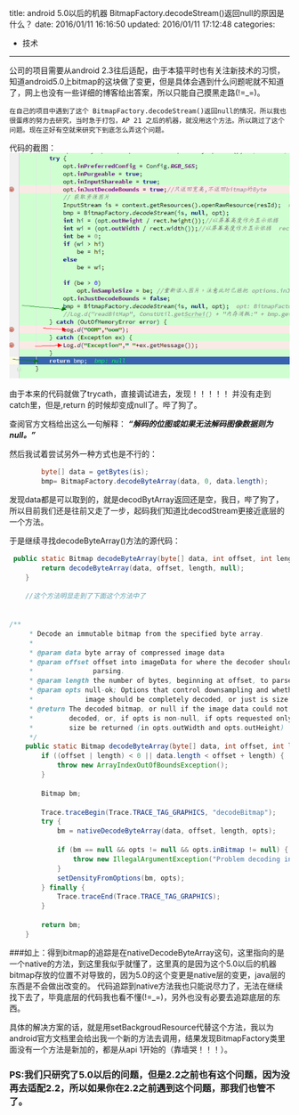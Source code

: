 title: android 5.0以后的机器 BitmapFactory.decodeStream()返回null的原因是什么？
date: 2016/01/11 16:16:50
updated: 2016/01/11 17:12:48
categories:
- 技术
---
公司的项目需要从android 2.3往后适配，由于本猿平时也有关注新技术的习惯，知道android5.0上bitmap的这块做了变更，但是具体会遇到什么问题呢就不知道了，网上也没有一些详细的博客给出答案，所以只能自己摸黑走路(!=_=)。

    在自己的项目中遇到了这个 BitmapFactory.decodeStream()返回null的情况，所以我也很蛋疼的努力去研究，当时急于打包，AP 21 之后的机器，就没用这个方法。所以跳过了这个问题。现在正好有空就来研究下到底怎么弄这个问题。

代码的截图：
![](assets/569365d6ab64415be1002346.PNG)

由于本来的代码就做了trycath，直接调试进去，发现！！！！！
并没有走到catch里，但是,return 的时候却变成null了。哔了狗了。

查阅官方文档给出这么一句解释： 
***“解码的位图或如果无法解码图像数据则为 null。”***

然后我试着尝试另外一种方式也是不行的：
``` java
        byte[] data = getBytes(is);
		bmp= BitmapFactory.decodeByteArray(data, 0, data.length);
```
发现data都是可以取到的，就是decodBytArray返回还是空，我日，哔了狗了，所以目前我们还是往前又走了一步，起码我们知道比decodStream更接近底层的一个方法。

于是继续寻找decodeByteArray()方法的源代码：
``` java
 public static Bitmap decodeByteArray(byte[] data, int offset, int length) {
        return decodeByteArray(data, offset, length, null);
    }
    
    //这个方法明显走到了下面这个方法中了
    
    
/**
     * Decode an immutable bitmap from the specified byte array.
     *
     * @param data byte array of compressed image data
     * @param offset offset into imageData for where the decoder should begin
     *               parsing.
     * @param length the number of bytes, beginning at offset, to parse
     * @param opts null-ok; Options that control downsampling and whether the
     *             image should be completely decoded, or just is size returned.
     * @return The decoded bitmap, or null if the image data could not be
     *         decoded, or, if opts is non-null, if opts requested only the
     *         size be returned (in opts.outWidth and opts.outHeight)
     */
    public static Bitmap decodeByteArray(byte[] data, int offset, int length, Options opts) {
        if ((offset | length) < 0 || data.length < offset + length) {
            throw new ArrayIndexOutOfBoundsException();
        }

        Bitmap bm;

        Trace.traceBegin(Trace.TRACE_TAG_GRAPHICS, "decodeBitmap");
        try {
            bm = nativeDecodeByteArray(data, offset, length, opts);

            if (bm == null && opts != null && opts.inBitmap != null) {
                throw new IllegalArgumentException("Problem decoding into existing bitmap");
            }
            setDensityFromOptions(bm, opts);
        } finally {
            Trace.traceEnd(Trace.TRACE_TAG_GRAPHICS);
        }

        return bm;
    }


```
###如上：得到bitmap的追踪是在nativeDecodeByteArray这句，这里指向的是一个native的方法，到这里我似乎就懂了，这里真的是因为这个5.0以后的机器bitmap存放的位置不对导致的，因为5.0的这个变更是native层的变更，java层的东西是不会做出改变的。
代码追踪到native方法我也只能说尽力了，无法在继续找下去了，毕竟底层的代码我也看不懂(!=_=)，另外也没有必要去追踪底层的东西。

具体的解决方案的话，就是用setBackgroudResource代替这个方法，我以为android官方文档里会给出我一个新的方法去调用，结果发现BitmapFactory类里面没有一个方法是新加的，都是从api 1开始的（靠墙哭！！！）。

### PS:我们只研究了5.0以后的问题，但是2.2之前也有这个问题，因为没再去适配2.2，所以如果你在2.2之前遇到这个问题，那我们也管不了。




